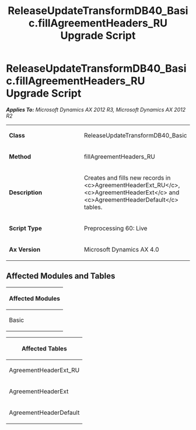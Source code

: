 ﻿---
title: ReleaseUpdateTransformDB40_Basic.fillAgreementHeaders_RU Upgrade Script
TOCTitle: ReleaseUpdateTransformDB40_Basic.fillAgreementHeaders_RU Upgrade Script
ms:assetid: b0e55512-2c19-cd24-3997-9801fdfec91b
ms:mtpsurl: https://msdn.microsoft.com/en-us/library/JJ686605(v=AX.60)
ms:contentKeyID: 49710560
ms.date: 05/18/2015
mtps_version: v=AX.60
---

# ReleaseUpdateTransformDB40\_Basic.fillAgreementHeaders\_RU Upgrade Script 


_**Applies To:** Microsoft Dynamics AX 2012 R3, Microsoft Dynamics AX 2012 R2_

<table>
<colgroup>
<col style="width: 50%" />
<col style="width: 50%" />
</colgroup>
<tbody>
<tr class="odd">
<td><p><strong>Class</strong></p></td>
<td><p>ReleaseUpdateTransformDB40_Basic</p></td>
</tr>
<tr class="even">
<td><p><strong>Method</strong></p></td>
<td><p>fillAgreementHeaders_RU</p></td>
</tr>
<tr class="odd">
<td><p><strong>Description</strong></p></td>
<td><p>Creates and fills new records in &lt;c&gt;AgreementHeaderExt_RU&lt;/c&gt;, &lt;c&gt;AgreementHeaderExt&lt;/c&gt; and &lt;c&gt;AgreementHeaderDefault&lt;/c&gt; tables.</p></td>
</tr>
<tr class="even">
<td><p><strong>Script Type</strong></p></td>
<td><p>Preprocessing 60: Live</p></td>
</tr>
<tr class="odd">
<td><p><strong>Ax Version</strong></p></td>
<td><p>Microsoft Dynamics AX 4.0</p></td>
</tr>
</tbody>
</table>


## Affected Modules and Tables

<table>
<colgroup>
<col style="width: 100%" />
</colgroup>
<thead>
<tr class="header">
<th><p>Affected Modules</p></th>
</tr>
</thead>
<tbody>
<tr class="odd">
<td><p>Basic</p></td>
</tr>
</tbody>
</table>


<table>
<colgroup>
<col style="width: 100%" />
</colgroup>
<thead>
<tr class="header">
<th><p>Affected Tables</p></th>
</tr>
</thead>
<tbody>
<tr class="odd">
<td><p>AgreementHeaderExt_RU</p></td>
</tr>
<tr class="even">
<td><p>AgreementHeaderExt</p></td>
</tr>
<tr class="odd">
<td><p>AgreementHeaderDefault</p></td>
</tr>
</tbody>
</table>

  


